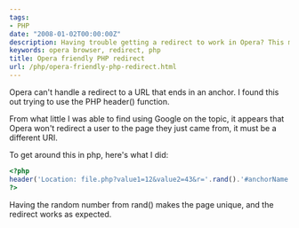 ```yaml
---
tags:
- PHP
date: "2008-01-02T00:00:00Z"
description: Having trouble getting a redirect to work in Opera? This might help.
keywords: opera browser, redirect, php
title: Opera friendly PHP redirect
url: /php/opera-friendly-php-redirect.html
---
```

Opera can't handle a redirect to a URL that ends in an anchor. I found
this out trying to use the PHP header() function.

From what little I was able to find using Google on the topic, it
appears that Opera won't redirect a user to the page they just came
from, it must be a different URI.

To get around this in php, here's what I did:

```php
<?php
header('Location: file.php?value1=12&value2=43&r='.rand().'#anchorName');
?>
```
Having the random number from rand() makes the page unique, and the redirect works as expected.
